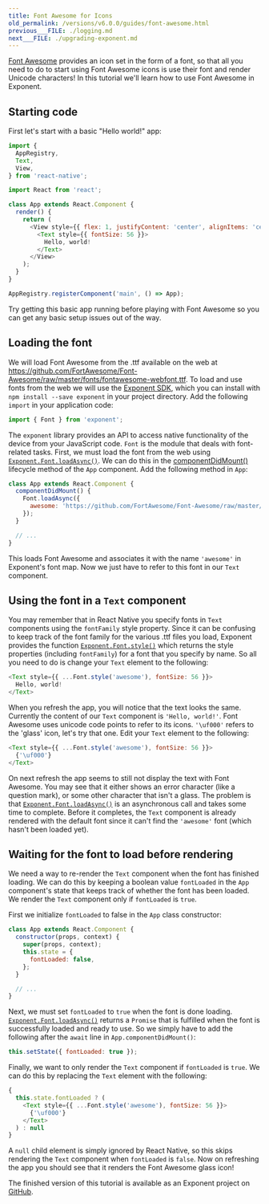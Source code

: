```yaml
---
title: Font Awesome for Icons
old_permalink: /versions/v6.0.0/guides/font-awesome.html
previous___FILE: ./logging.md
next___FILE: ./upgrading-exponent.md
---
```


[Font Awesome](http://fontawesome.io/) provides an icon set in the form of a font, so that all you need to do to start using Font Awesome icons is use their font and render Unicode characters! In this tutorial we'll learn how to use Font Awesome in Exponent.

## Starting code

First let's start with a basic "Hello world!" app:

```javascript
import {
  AppRegistry,
  Text,
  View,
} from 'react-native';

import React from 'react';

class App extends React.Component {
  render() {
    return (
      <View style={{ flex: 1, justifyContent: 'center', alignItems: 'center' }}>
        <Text style={{ fontSize: 56 }}>
          Hello, world!
        </Text>
      </View>
    );
  }
}

AppRegistry.registerComponent('main', () => App);
```

Try getting this basic app running before playing with Font Awesome so you can get any basic setup issues out of the way.

## Loading the font

We will load Font Awesome from the .ttf available on the web at <https://github.com/FortAwesome/Font-Awesome/raw/master/fonts/fontawesome-webfont.ttf>. To load and use fonts from the web we will use the [Exponent SDK](/versions/latest/sdk/index#exponent-sdk), which you can install with `npm install --save exponent` in your project directory. Add the following `import` in your application code:

```javascript
import { Font } from 'exponent';
```

The `exponent` library provides an API to access native functionality of the device from your JavaScript code. `Font` is the module that deals with font-related tasks. First, we must load the font from the web using [`Exponent.Font.loadAsync()`](/versions/latest/sdk/font#Exponent.Font.loadAsync "Exponent.Font.loadAsync"). We can do this in the [componentDidMount()](https://facebook.github.io/react/docs/component-specs.html#mounting-componentdidmount) lifecycle method of the `App` component. Add the following method in `App`:

```javascript
class App extends React.Component {
  componentDidMount() {
    Font.loadAsync({
      awesome: 'https://github.com/FortAwesome/Font-Awesome/raw/master/fonts/fontawesome-webfont.ttf',
    });
  }

  // ...
}
```

This loads Font Awesome and associates it with the name `'awesome'` in Exponent's font map. Now we just have to refer to this font in our `Text` component.

## Using the font in a `Text` component

You may remember that in React Native you specify fonts in `Text` components using the `fontFamily` style property. Since it can be confusing to keep track of the font family for the various .ttf files you load, Exponent provides the function [`Exponent.Font.style()`](/versions/latest/sdk/font#Exponent.Font.style "Exponent.Font.style") which returns the style properties (including `fontFamily`) for a font that you specify by name. So all you need to do is change your `Text` element to the following:

```javascript
<Text style={{ ...Font.style('awesome'), fontSize: 56 }}>
  Hello, world!
</Text>
```

When you refresh the app, you will notice that the text looks the same. Currently the content of our `Text` component is `'Hello, world!'`. Font Awesome uses unicode code points to refer to its icons. `'\uf000'` refers to the 'glass' icon, let's try that one. Edit your `Text` element to the following:

```javascript
<Text style={{ ...Font.style('awesome'), fontSize: 56 }}>
  {'\uf000'}
</Text>
```

On next refresh the app seems to still not display the text with Font Awesome. You may see that it either shows an error character (like a question mark), or some other character that isn't a glass. The problem is that [`Exponent.Font.loadAsync()`](/versions/latest/sdk/font#Exponent.Font.loadAsync "Exponent.Font.loadAsync") is an asynchronous call and takes some time to complete. Before it completes, the `Text` component is already rendered with the default font since it can't find the `'awesome'` font (which hasn't been loaded yet).

## Waiting for the font to load before rendering

We need a way to re-render the `Text` component when the font has finished loading. We can do this by keeping a boolean value `fontLoaded` in the `App` component's state that keeps track of whether the font has been loaded. We render the `Text` component only if `fontLoaded` is `true`.

First we initialize `fontLoaded` to false in the `App` class constructor:

```javascript
class App extends React.Component {
  constructor(props, context) {
    super(props, context);
    this.state = {
      fontLoaded: false,
    };
  }

  // ...
}
```

Next, we must set `fontLoaded` to `true` when the font is done loading. [`Exponent.Font.loadAsync()`](/versions/latest/sdk/font#Exponent.Font.loadAsync "Exponent.Font.loadAsync") returns a `Promise` that is fulfilled when the font is successfully loaded and ready to use. So we simply have to add the following after the `await` line in `App.componentDidMount()`:

```javascript
this.setState({ fontLoaded: true });
```

Finally, we want to only render the `Text` component if `fontLoaded` is `true`. We can do this by replacing the `Text` element with the following:

```javascript
{
  this.state.fontLoaded ? (
    <Text style={{ ...Font.style('awesome'), fontSize: 56 }}>
      {'\uf000'}
    </Text>
  ) : null
}
```

A `null` child element is simply ignored by React Native, so this skips rendering the `Text` component when `fontLoaded` is `false`. Now on refreshing the app you should see that it renders the Font Awesome glass icon!

The finished version of this tutorial is available as an Exponent project on [GitHub](https://github.com/exponent/font-awesome-example/tree/9f84ed1593c925b5c15a6842ac881c1689eceb38).

